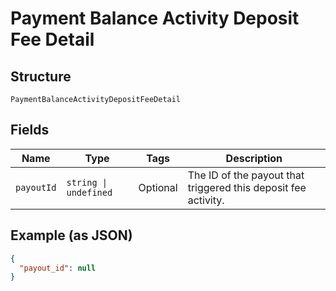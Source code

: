 
# Payment Balance Activity Deposit Fee Detail

## Structure

`PaymentBalanceActivityDepositFeeDetail`

## Fields

| Name | Type | Tags | Description |
|  --- | --- | --- | --- |
| `payoutId` | `string \| undefined` | Optional | The ID of the payout that triggered this deposit fee activity. |

## Example (as JSON)

```json
{
  "payout_id": null
}
```


